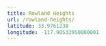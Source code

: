 ```yaml
---
title: Rowland Heights
url: /rowland-heights/
latitude: 33.9761238
longitude: -117.90533950000001
---
```

